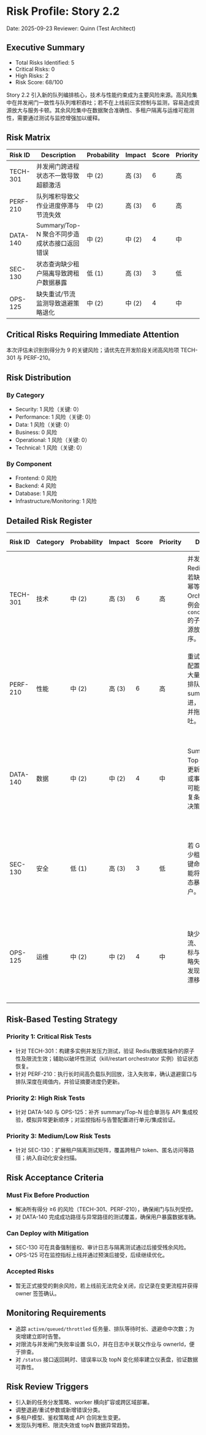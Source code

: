 # Risk Profile: Story 2.2

Date: 2025-09-23
Reviewer: Quinn (Test Architect)

## Executive Summary

- Total Risks Identified: 5
- Critical Risks: 0
- High Risks: 2
- Risk Score: 68/100

Story 2.2 引入新的队列编排核心，技术与性能约束成为主要风险来源。高风险集中在并发闸门一致性与队列堆积吞吐；若不在上线前压实控制与监测，容易造成资源放大与服务卡顿。其余风险集中在数据聚合准确性、多租户隔离与运维可观测性，需要通过测试与监控增强加以缓释。

## Risk Matrix

| Risk ID  | Description                                   | Probability | Impact     | Score | Priority |
| -------- | --------------------------------------------- | ----------- | ---------- | ----- | -------- |
| TECH-301 | 并发闸门跨进程状态不一致导致超额激活          | 中 (2)      | 高 (3)     | 6     | 高       |
| PERF-210 | 队列堆积导致父作业进度停滞与节流失效          | 中 (2)      | 高 (3)     | 6     | 高       |
| DATA-140 | Summary/Top-N 聚合不同步造成状态接口返回错误   | 中 (2)      | 中 (2)     | 4     | 中       |
| SEC-130  | 状态查询缺少租户隔离导致跨租户数据暴露        | 低 (1)      | 高 (3)     | 3     | 低       |
| OPS-125  | 缺失重试/节流监测导致退避策略退化             | 中 (2)      | 中 (2)     | 4     | 中       |

## Critical Risks Requiring Immediate Attention

本次评估未识别到得分为 9 的关键风险；请优先在开发阶段关闭高风险项 TECH-301 与 PERF-210。

## Risk Distribution

### By Category

- Security: 1 风险（关键: 0）
- Performance: 1 风险（关键: 0）
- Data: 1 风险（关键: 0）
- Business: 0 风险
- Operational: 1 风险（关键: 0）
- Technical: 1 风险（关键: 0）

### By Component

- Frontend: 0 风险
- Backend: 4 风险
- Database: 1 风险
- Infrastructure/Monitoring: 1 风险

## Detailed Risk Register

| Risk ID  | Category | Probability | Impact | Score | Priority | Description | Mitigation Strategy | Testing Focus | Owner |
| -------- | -------- | ----------- | ------ | ----- | -------- | ----------- | ------------------- | ------------- | ----- |
| TECH-301 | 技术     | 中 (2)      | 高 (3) | 6     | 高       | 并发闸门依赖 Redis/DB 计数，若缺少原子操作或幂等处理，多个 Orchestrator 实例会同时激活超出 `concurrencyLimit` 的子任务，造成资源放大与竞态失序。 | 采用 Lua/事务保证入队与计数原子性；对活跃/排队清单引入版本化或分布式锁；上线前执行并发冲击演练并启用自愈限流。 | 编写并发闸门单测 + 竞争态集成测试；模拟多实例并发压测校验上限。 | Backend |
| PERF-210 | 性能     | 中 (2)      | 高 (3) | 6     | 高       | 重试与节流策略若配置不当，会导致大量任务长期留在排队状态，父作业 summary 不前进，用户感知停滞并拖垮 worker 吞吐。 | 为排队/退避配置上限与降级策略；增加队列深度、等待时间和退避失败比率告警；按 owner 设定公平调度或优先级。 | 构建负载/长尾场景集成测试；注入失败率验证重试退避；监控链路 E2E 演练。 | Backend |
| DATA-140 | 数据     | 中 (2)      | 中 (2) | 4     | 中       | Summary 与 Top-N 依赖多源更新，若更新顺序或事务控制不足，可能返回过期或重复条目，影响用户决策。 | 使用事务或变更序列保障 summary 与 Top-N 同步；对 Top-N 使用幂等更新；在 API 层加入数据一致性校验与缓存失效策略。 | 单测覆盖 summary/Top-N 更新；API 集成测试校验对外字段一致性；回放真实流量验证排序稳定。 | Backend |
| SEC-130  | 安全     | 低 (1)      | 高 (3) | 3     | 低       | 若 GET status 缺少租户检查或队列键命名不安全，可能将某租户作业状态暴露给其他租户。 | 统一通过 ownerId/租户标签过滤；在状态接口强制鉴权与多租户单元测试；为关键路径添加安全审计日志。 | 租户隔离单测；API 集成测试覆盖跨租户访问；安全扫描验证路由保护。 | Backend |
| OPS-125  | 运维     | 中 (2)      | 中 (2) | 4     | 中       | 缺少针对重试、节流、排队深度的指标与报警，退避策略失效时无法及时发现，导致 SLA 漂移。 | 定义 retry/backoff 成功率、排队深度、节流命中率指标；在 Observability 层建立告警阈值；对异常流量提供快速排查 runbook。 | 指标/告警单测附配置校验；演练告警触发流程；整合 E2E 日志验证字段齐全。 | SRE |

## Risk-Based Testing Strategy

### Priority 1: Critical Risk Tests

- 针对 TECH-301：构建多实例并发压力测试，验证 Redis/数据库操作的原子性及限流生效；辅助以破坏性测试（kill/restart orchestrator 实例）验证状态恢复。
- 针对 PERF-210：执行长时间高负载队列回放，注入失败率，确认退避窗口与排队深度在阈值内，并验证摘要进度仍更新。

### Priority 2: High Risk Tests

- 针对 DATA-140 与 OPS-125：补齐 summary/Top-N 组合单测与 API 集成校验，模拟异常更新顺序；对监控指标与告警配置进行单元/集成验证。

### Priority 3: Medium/Low Risk Tests

- 针对 SEC-130：扩展租户隔离测试矩阵，覆盖跨租户 token、匿名访问等路径；纳入自动化安全扫描。

## Risk Acceptance Criteria

### Must Fix Before Production

- 解决所有得分 ≥6 的风险（TECH-301、PERF-210），确保闸门与队列受控。
- 对 DATA-140 完成成功路径与异常路径的测试覆盖，确保用户暴露数据准确。

### Can Deploy with Mitigation

- SEC-130 可在具备强制鉴权、审计日志与隔离测试通过后接受残余风险。
- OPS-125 可在监控指标上线并通过预演后接受，后续继续优化。

### Accepted Risks

- 暂无正式接受的剩余风险，若上线前无法完全关闭，应记录在变更流程并获得 owner 签签确认。

## Monitoring Requirements

- 追踪 `active/queued/throttled` 任务量、排队等待时长、退避命中次数；为突增建立即时告警。
- 对限流与并发闸门失败率设置 SLO，并在日志中关联父作业与 ownerId，便于排查。
- 对 `/status` 接口返回耗时、错误率以及 topN 变化频率建立仪表盘，验证数据可靠性。

## Risk Review Triggers

- 引入新的任务分发策略、worker 横向扩容或跨区域部署。
- 调整退避/重试参数或新增错误分类。
- 多租户模型、鉴权策略或 API 合同发生变更。
- 发现队列堆积、限流失效或 topN 数据异常趋势。
